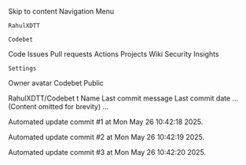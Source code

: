 Skip to content
Navigation Menu

    RahulXDTT

    Codebet

Code
Issues
Pull requests
Actions
Projects
Wiki
Security
Insights

    Settings

Owner avatar
Codebet
Public

RahulXDTT/Codebet
t
Name	Last commit message
	Last commit date
... (Content omitted for brevity) ...


Automated update commit #1 at Mon May 26 10:42:18 2025.

Automated update commit #2 at Mon May 26 10:42:19 2025.

Automated update commit #3 at Mon May 26 10:42:20 2025.